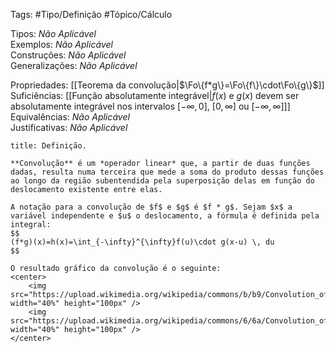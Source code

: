 Tags: #Tipo/Definição #Tópico/Cálculo

Tipos: _Não Aplicável_  
Exemplos: _Não Aplicável_  
Construções: _Não Aplicável_  
Generalizações: _Não Aplicável_

Propriedades: [[Teorema da convolução|$\Fo\{f*g\}=\Fo\{f\}\cdot\Fo\{g\}$]]  
Suficiências: [[Função absolutamente integrável|$f(x)$ e $g(x)$ devem ser absolutamente integrável nos intervalos $[-\infty,\,0]$, $[0,\,\infty]$ ou $[-\infty,\,\infty]$]]  
Equivalências: _Não Aplicável_  
Justificativas: _Não Aplicável_

```ad-abstract
title: Definição.

**Convolução** é um *operador linear* que, a partir de duas funções dadas, resulta numa terceira que mede a soma do produto dessas funções ao longo da região subentendida pela superposição delas em função do deslocamento existente entre elas.

A notação para a convolução de $f$ e $g$ é $f * g$. Sejam $x$ a variável independente e $u$ o deslocamento, a fórmula é definida pela integral:
$$
(f*g)(x)=h(x)=\int_{-\infty}^{\infty}f(u)\cdot g(x-u) \, du
$$

O resultado gráfico da convolução é o seguinte:
<center>
	<img src="https://upload.wikimedia.org/wikipedia/commons/b/b9/Convolution_of_spiky_function_with_box2.gif" width="40%" height="100px" />
	<img src="https://upload.wikimedia.org/wikipedia/commons/6/6a/Convolution_of_box_signal_with_itself2.gif" width="40%" height="100px" />
</center>
```
